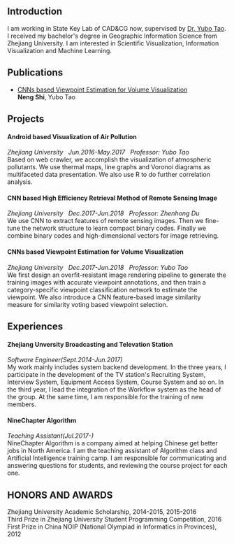 ## Introduction
I am working in State Key Lab of CAD&CG now, supervised by [Dr. Yubo Tao](http://www.cad.zju.edu.cn/home/ybtao/). I received my bachelor's degree in Geographic Information Science from Zhejiang University. I am interested in Scientific Visualization, Information Visualization and Machine Learning.

## Publications
* [CNNs based Viewpoint Estimation for Volume Visualization](https://arxiv.org/abs/1807.07449)  
**Neng Shi**, Yubo Tao 

## Projects
#### Android based Visualization of Air Pollution  
_Zhejiang University&nbsp;&nbsp;&nbsp;Jun.2016-May.2017&nbsp;&nbsp;&nbsp;Professor: Yubo Tao_  
Based on web crawler, we accomplish the visualization of atmospheric pollutants. We use thermal maps, line graphs and Voronoi diagrams as multifaceted data presentation. We also use R to do further correlation analysis.  

#### CNN based High Efficiency Retrieval Method of Remote Sensing Image  
_Zhejiang University&nbsp;&nbsp;&nbsp;Dec.2017-Jun.2018&nbsp;&nbsp;&nbsp;Professor: Zhenhong Du_  
We use CNN to extract features of remote sensing images. Then  we fine-tune the network structure to learn compact binary codes. Finally we combine binary codes and high-dimensional vectors for image retrieving.

#### CNNs based Viewpoint Estimation for Volume Visualization  
_Zhejiang University&nbsp;&nbsp;&nbsp;Dec.2017-Jun.2018&nbsp;&nbsp;&nbsp;Professor: Yubo Tao_  
We first design an overfit-resistant image rendering pipeline to generate the training images with accurate viewpoint annotations, and then train a category-specific viewpoint classification network to estimate the viewpoint. We also introduce a CNN feature-based image similarity measure for similarity voting based viewpoint selection.

## Experiences
#### Zhejiang Unversity Broadcasting and Televation Station  
_Software Engineer(Sept.2014-Jun.2017)_  
My work mainly includes system backend development. In the three years, I participate in the development of the TV station's Recruiting System, Interview System, Equipment Access System, Course System and so on.  In the third year, I lead the integration of the Workflow system as the head of the group. At the same time, I am responsible for the training of new members.

#### NineChapter Algorithm  
_Teaching Assistant(Jul.2017-)_  
NineChapter Algorithm is a company aimed at helping Chinese get better jobs in North America. I am the teaching assistant of Algorithm class and Artificial Intelligence training camp. I am responsible for communicating and answering questions for students, and reviewing the course project for each one. 

## HONORS AND AWARDS
Zhejiang University Academic Scholarship, 2014-2015, 2015-2016   
Third Prize in Zhejiang University Student Programming Competition, 2016    
First Prize in China NOIP (National Olympiad in Informatics in Provinces),  2012  
